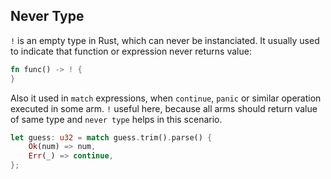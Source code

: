 ## Never Type

`!` is an empty type in Rust, which can never be instanciated. It usually used to indicate that
function or expression never returns value:

```rust
fn func() -> ! {
}
```

Also it used in `match` expressions, when `continue`, `panic` or similar operation executed in
some arm. `!` useful here, because all arms should return value of same type and `never type` helps
in this scenario.

```rust
let guess: u32 = match guess.trim().parse() {
    Ok(num) => num,
    Err(_) => continue,
};
```
